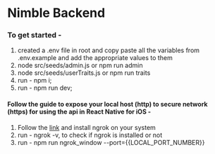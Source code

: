 # Nimble Backend

### To get started -

1. created a .env file in root and copy paste all the variables from .env.example and add the appropriate values to them
2. node src/seeds/admin.js or npm run admin
3. node src/seeds/userTraits.js or npm run traits
4. run - npm i;
5. run - npm run dev;

#### Follow the guide to expose your local host (http) to secure network (https) for using the api in React Native for iOS -

1. Follow the [link](https://dashboard.ngrok.com/get-started/setup/windows) and install ngrok on your system
2. run - ngrok -v, to check if ngrok is installed or not
3. run - npm run ngrok_window --port={{LOCAL_PORT_NUMBER}}
